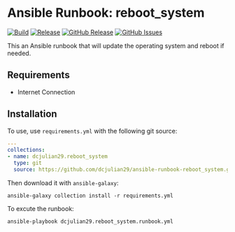 # Ansible Runbook: reboot_system

[![Build](https://github.com/dcjulian29/ansible-runbook-reboot_system/actions/workflows/build.yml/badge.svg)](https://github.com/dcjulian29/ansible-runbook-reboot_system/actions/workflows/build.yml) [![Release](https://github.com/dcjulian29/ansible-runbook-reboot_system/actions/workflows/release.yml/badge.svg)](https://github.com/dcjulian29/ansible-runbook-reboot_system/actions/workflows/release.yml) [![GitHub Release](https://img.shields.io/github/v/release/dcjulian29/ansible-runbook-reboot_system)](https://github.com/dcjulian29/ansible-runbook-reboot_system/releases) [![GitHub Issues](https://img.shields.io/github/issues-raw/dcjulian29/ansible-runbook-reboot_system.svg)](https://github.com/dcjulian29/ansible-runbook-reboot_system/issues)

This an Ansible runbook that will update the operating system and reboot if needed.

## Requirements

- Internet Connection

## Installation

To use, use `requirements.yml` with the following git source:

```yaml
---
collections:
- name: dcjulian29.reboot_system
  type: git
  source: https://github.com/dcjulian29/ansible-runbook-reboot_system.git
  ```

Then download it with `ansible-galaxy`:

```shell
ansible-galaxy collection install -r requirements.yml
```

To excute the runbook:

```shell
ansible-playbook dcjulian29.reboot_system.runbook.yml
```
